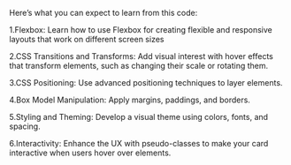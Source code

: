 
  
 
  Here’s what you can expect to learn from this code:

1.Flexbox: Learn how to use Flexbox for creating flexible and responsive layouts that work on different screen sizes

2.CSS Transitions and Transforms: Add visual interest with hover effects that transform elements, such as changing their scale or rotating them.


3.CSS Positioning: Use advanced positioning techniques to layer elements.

4.Box Model Manipulation: Apply margins, paddings, and borders.

5.Styling and Theming: Develop a visual theme using colors, fonts, and spacing.

6.Interactivity: Enhance the UX with pseudo-classes to make your card interactive when users hover over elements.


